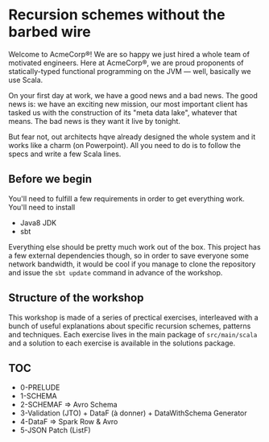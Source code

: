 # Recursion schemes without the barbed wire

Welcome to AcmeCorp®! We are so happy we just hired a whole team of motivated engineers. Here at AcmeCorp®, we are proud proponents of statically-typed functional programming on the JVM — well, basically we use Scala.

On your first day at work, we have a good news and a bad news. The good news is: we have an exciting new mission, our most important client has tasked us with the construction of its "meta data lake", whatever that means. The bad news is they want it live by tonight.

But fear not, out architects hqve already designed the whole system and it works like a charm (on Powerpoint). All you need to do is to follow the specs and write a few Scala lines.

## Before we begin

You'll need to fulfill a few requirements in order to get everything work. You'll need to install 

* Java8 JDK
* sbt

Everything else should be pretty much work out of the box. This project has a few external dependencies though, so in order to save everyone some network bandwidth, it would be cool if you manage to clone the repository and issue the `sbt update` command in advance of the workshop.

## Structure of the workshop

This workshop is made of a series of prectical exercises,
interleaved with a bunch of useful explanations about specific recursion schemes, patterns and techniques.
Each exercise lives in the main package of `src/main/scala`
and a solution to each exercise is available in the solutions package.

## TOC

* 0-PRELUDE
* 1-SCHEMA
* 2-SCHEMAF => Avro Schema
* 3-Validation (JTO) + DataF (à donner) + DataWithSchema Generator
* 4-DataF => Spark Row & Avro
* 5-JSON Patch (ListF)
